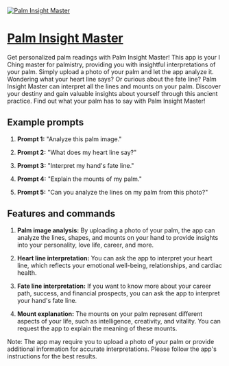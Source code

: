 [![Palm Insight Master](https://files.oaiusercontent.com/file-lpzIKZMeYobX4jn8VA2WsQBK?se=2123-10-17T01%3A53%3A33Z&sp=r&sv=2021-08-06&sr=b&rscc=max-age%3D31536000%2C%20immutable&rscd=attachment%3B%20filename%3Dfe16a740-dfc5-4b34-a93a-025d5e639a21.png&sig=l1g1CV%2BezwroVq/fHHaSZr83a0tf1zeHKXzOZXfu1Jk%3D)](https://chat.openai.com/g/g-VvzuIDDF5-palm-insight-master)

# [Palm Insight Master](https://chat.openai.com/g/g-VvzuIDDF5-palm-insight-master)

Get personalized palm readings with Palm Insight Master! This app is your I Ching master for palmistry, providing you with insightful interpretations of your palm. Simply upload a photo of your palm and let the app analyze it. Wondering what your heart line says? Or curious about the fate line? Palm Insight Master can interpret all the lines and mounts on your palm. Discover your destiny and gain valuable insights about yourself through this ancient practice. Find out what your palm has to say with Palm Insight Master!

## Example prompts

1. **Prompt 1:** "Analyze this palm image."

2. **Prompt 2:** "What does my heart line say?"

3. **Prompt 3:** "Interpret my hand's fate line."

4. **Prompt 4:** "Explain the mounts of my palm."

5. **Prompt 5:** "Can you analyze the lines on my palm from this photo?"

## Features and commands

1. **Palm image analysis:** By uploading a photo of your palm, the app can analyze the lines, shapes, and mounts on your hand to provide insights into your personality, love life, career, and more.

2. **Heart line interpretation:** You can ask the app to interpret your heart line, which reflects your emotional well-being, relationships, and cardiac health.

3. **Fate line interpretation:** If you want to know more about your career path, success, and financial prospects, you can ask the app to interpret your hand's fate line.

4. **Mount explanation:** The mounts on your palm represent different aspects of your life, such as intelligence, creativity, and vitality. You can request the app to explain the meaning of these mounts.

Note: The app may require you to upload a photo of your palm or provide additional information for accurate interpretations. Please follow the app's instructions for the best results.